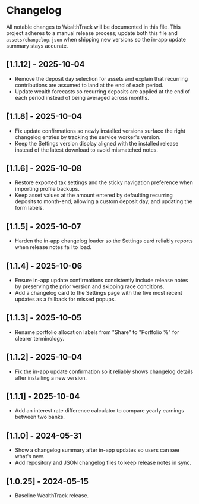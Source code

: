 # Changelog

All notable changes to WealthTrack will be documented in this file. This project adheres to a manual release process; update both this file and `assets/changelog.json` when shipping new versions so the in-app update summary stays accurate.

## [1.1.12] - 2025-10-04
- Remove the deposit day selection for assets and explain that recurring contributions are assumed to land at the end of each period.
- Update wealth forecasts so recurring deposits are applied at the end of each period instead of being averaged across months.

## [1.1.8] - 2025-10-04
- Fix update confirmations so newly installed versions surface the right changelog entries by tracking the service worker's version.
- Keep the Settings version display aligned with the installed release instead of the latest download to avoid mismatched notes.

## [1.1.6] - 2025-10-08
- Restore exported tax settings and the sticky navigation preference when importing profile backups.
- Keep asset values at the amount entered by defaulting recurring deposits to month-end, allowing a custom deposit day, and updating the form labels.

## [1.1.5] - 2025-10-07
- Harden the in-app changelog loader so the Settings card reliably reports when release notes fail to load.

## [1.1.4] - 2025-10-06
- Ensure in-app update confirmations consistently include release notes by preserving the prior version and skipping race conditions.
- Add a changelog card to the Settings page with the five most recent updates as a fallback for missed popups.

## [1.1.3] - 2025-10-05
- Rename portfolio allocation labels from "Share" to "Portfolio %" for clearer terminology.

## [1.1.2] - 2025-10-04
- Fix the in-app update confirmation so it reliably shows changelog details after installing a new version.

## [1.1.1] - 2025-10-04
- Add an interest rate difference calculator to compare yearly earnings between two banks.

## [1.1.0] - 2024-05-31
- Show a changelog summary after in-app updates so users can see what's new.
- Add repository and JSON changelog files to keep release notes in sync.

## [1.0.25] - 2024-05-15
- Baseline WealthTrack release.
